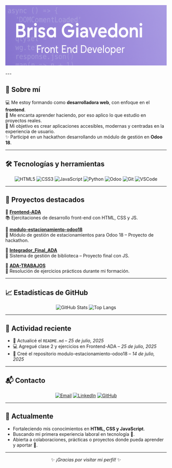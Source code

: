 <p align="center">
  <img src="banners.png" alt="Brisa Giavedoni Banner" />
</p>
---


## 📌 Sobre mí

💻 Me estoy formando como **desarrolladora web**, con enfoque en el **frontend**.  
🚀 Me encanta aprender haciendo, por eso aplico lo que estudio en proyectos reales.  
🎯 Mi objetivo es crear aplicaciones accesibles, modernas y centradas en la experiencia de usuario.  
✨ Participé en un hackathon desarrollando un módulo de gestión en **Odoo 18**.

---

## 🛠️ Tecnologías y herramientas

<div align="center">
  
![HTML5](https://img.shields.io/badge/HTML5-E34F26?style=for-the-badge&logo=html5&logoColor=white)
![CSS3](https://img.shields.io/badge/CSS3-1572B6?style=for-the-badge&logo=css3&logoColor=white)
![JavaScript](https://img.shields.io/badge/JavaScript-F7DF1E?style=for-the-badge&logo=javascript&logoColor=black)
![Python](https://img.shields.io/badge/Python-3776AB?style=for-the-badge&logo=python&logoColor=white)
![Odoo](https://img.shields.io/badge/Odoo-714B67?style=for-the-badge&logo=odoo&logoColor=white)
![Git](https://img.shields.io/badge/Git-F05032?style=for-the-badge&logo=git&logoColor=white)
![VSCode](https://img.shields.io/badge/VS%20Code-007ACC?style=for-the-badge&logo=visual-studio-code&logoColor=white)

</div>

---

## 🚀 Proyectos destacados

🔹 [**Frontend-ADA**](https://github.com/BrisaGiavedoni/Frontend-ADA)  
📚 Ejercitaciones de desarrollo front-end con HTML, CSS y JS.

🔹 [**modulo-estacionamiento-odoo18**](https://github.com/BrisaGiavedoni/modulo-estacionamiento-odoo18)  
🚗 Módulo de gestión de estacionamientos para Odoo 18 – Proyecto de hackathon.

🔹 [**Integrador_Final_ADA**](https://github.com/BrisaGiavedoni/Integrador_Final_ADA)  
📖 Sistema de gestión de biblioteca – Proyecto final con JS.

🔹 [**ADA-TRABAJOS**](https://github.com/BrisaGiavedoni/ADA-TRABAJOS)  
📝 Resolución de ejercicios prácticos durante mi formación.

---

## 📈 Estadísticas de GitHub

<div align="center">

![GitHub Stats](https://github-readme-stats.vercel.app/api?username=BrisaGiavedoni&show_icons=true&theme=tokyonight&hide_title=true)
![Top Langs](https://github-readme-stats.vercel.app/api/top-langs/?username=BrisaGiavedoni&layout=compact&theme=tokyonight)

</div>

---

## 📌 Actividad reciente

- 📝 Actualicé el `README.md` – *25 de julio, 2025*  
- 💻 Agregué clase 2 y ejercicios en Frontend-ADA – *25 de julio, 2025*  
- 🚀 Creé el repositorio modulo-estacionamiento-odoo18 – *14 de julio, 2025*

---

## 📬 Contacto

<div align="center">

[![Email](https://img.shields.io/badge/Gmail-giavedonibrisa%40gmail.com-red?style=for-the-badge&logo=gmail&logoColor=white)](mailto:giavedonibrisa@gmail.com)
[![LinkedIn](https://img.shields.io/badge/LinkedIn-Brisa%20Giavedoni-blue?style=for-the-badge&logo=linkedin)](https://www.linkedin.com/in/brisa-giavedoni/)
[![GitHub](https://img.shields.io/badge/GitHub-BrisaGiavedoni-24292e?style=for-the-badge&logo=github)](https://github.com/BrisaGiavedoni)

</div>

---

## 🎯 Actualmente

- Fortaleciendo mis conocimientos en **HTML, CSS y JavaScript**.
- Buscando mi primera experiencia laboral en tecnología 💼.
- Abierta a colaboraciones, prácticas o proyectos donde pueda aprender y aportar 🤝.

---

<div align="center">

✨ *¡Gracias por visitar mi perfil!* ✨


